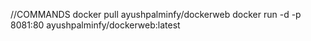 //COMMANDS 
docker pull ayushpalminfy/dockerweb
docker run -d -p 8081:80 ayushpalminfy/dockerweb:latest
